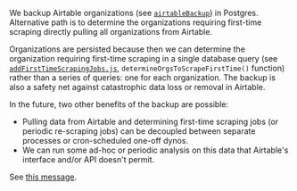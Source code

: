We backup Airtable organizations (see [`airtableBackup`](../../src/airtableBackup.js)) in Postgres.
Alternative path is to determine the organizations requiring first-time scraping directly pulling all organizations from
Airtable.

Organizations are persisted because then we can determine the organization requiring first-time scraping in a single
database query (see [`addFirstTimeScrapingJobs.js`](../../src/addFirstTimeScrapingJobs.js),
`determineOrgsToScrapeFirstTime()` function) rather than a series of queries: one for each organization. The backup is
also a safety net against catastrophic data loss or removal in Airtable.

In the future, two other benefits of the backup are possible:
 - Pulling data from Airtable and determining first-time scraping jobs (or periodic re-scraping jobs) can be decoupled
 between separate processes or cron-scheduled one-off dynos.
 - We can run some ad-hoc or periodic analysis on this data that Airtable's interface and/or API doesn't permit.

See [this message](https://github.com/climatescape/climatescape.org/pull/87#issuecomment-594037797). 